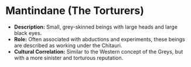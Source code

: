 # Mantindane (The Torturers)

- **Description:** Small, grey-skinned beings with large heads and large black eyes.
- **Role:** Often associated with abductions and experiments, these beings are described as working under the Chitauri.
- **Cultural Correlation:** Similar to the Western concept of the Greys, but with a more sinister and torturous reputation.




